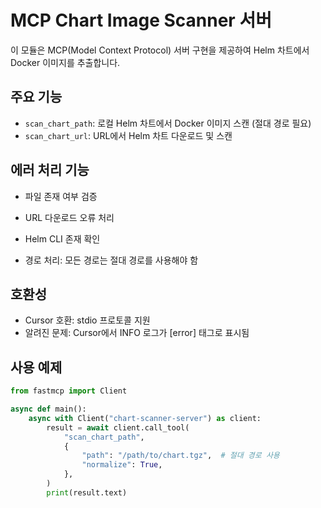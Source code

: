 # MCP Chart Image Scanner 서버

이 모듈은 MCP(Model Context Protocol) 서버 구현을 제공하여 Helm 차트에서 Docker 이미지를 추출합니다.

## 주요 기능

- `scan_chart_path`: 로컬 Helm 차트에서 Docker 이미지 스캔 (절대 경로 필요)
- `scan_chart_url`: URL에서 Helm 차트 다운로드 및 스캔

## 에러 처리 기능

- 파일 존재 여부 검증
- URL 다운로드 오류 처리

- Helm CLI 존재 확인
- 경로 처리: 모든 경로는 절대 경로를 사용해야 함

## 호환성

- Cursor 호환: stdio 프로토콜 지원
- 알려진 문제: Cursor에서 INFO 로그가 [error] 태그로 표시됨

## 사용 예제

```python
from fastmcp import Client

async def main():
    async with Client("chart-scanner-server") as client:
        result = await client.call_tool(
            "scan_chart_path",
            {
                "path": "/path/to/chart.tgz",  # 절대 경로 사용
                "normalize": True,
            },
        )
        print(result.text)
```
